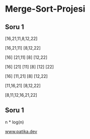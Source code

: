 # Merge-Sort-Projesi

## Soru 1

[16,21,11,8,12,22]

[16,21,11]   [8,12,22]

[16]  [21,11]   [8] [12,22]

[16] [21] [11]  [8] [12] [22]

[16] [11,21]    [8]  [12,22]

[11,16,21]   [8,12,22]

[8,11,12,16,21,22]

## Soru 1

n * log(n)

www.patika.dev
